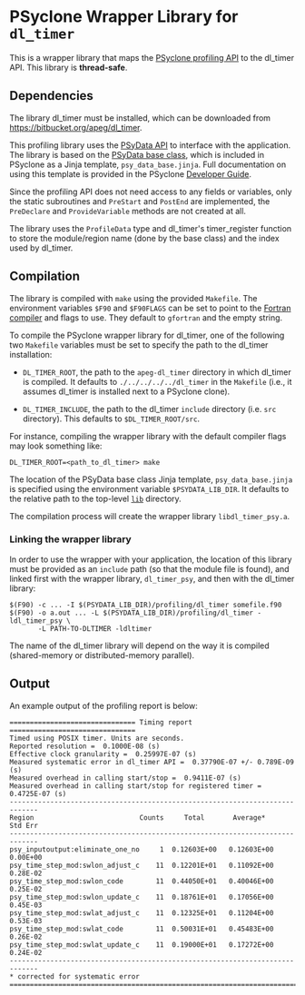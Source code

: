 # PSyclone Wrapper Library for ``dl_timer``

This is a wrapper library that maps the [PSyclone profiling API](
https://psyclone.readthedocs.io/en/stable/profiling.html#profiling) to the
dl_timer API. This library is **thread-safe**.

## Dependencies

The library dl_timer must be installed, which can be downloaded from
https://bitbucket.org/apeg/dl_timer.

This profiling library uses the [PSyData API](
https://psyclone.readthedocs.io/en/stable/psy_data.html) to interface with
the application. The library is based on the [PSyData base class](
https://psyclone-dev.readthedocs.io/en/latest/psy_data.html#psydata-base-class),
which is included in PSyclone as a Jinja template, ``psy_data_base.jinja``.
Full documentation on using this template is provided in the PSyclone
[Developer Guide](
https://psyclone-dev.readthedocs.io/en/latest/psy_data.html#jinja).

Since the profiling API does not need access to any fields or variables,
only the static subroutines and ``PreStart`` and ``PostEnd`` are implemented,
the ``PreDeclare`` and ``ProvideVariable`` methods are not created at all.

The library uses the ``ProfileData`` type and dl_timer's
timer_register function to store the module/region name (done by the base
class) and the index used by dl_timer.

## Compilation

The library is compiled with ``make`` using the provided ``Makefile``. The
environment variables ``$F90`` and ``$F90FLAGS`` can be set to point to the
[Fortran compiler](./../../README.md#compilation) and flags to use. They
default to ``gfortran`` and the empty string.

To compile the PSyclone wrapper library for dl_timer, one of the
following two ``Makefile`` variables must be set to specify the path to
the dl_timer installation:

- ``DL_TIMER_ROOT``, the path to the ``apeg-dl_timer`` directory in which
  dl_timer is compiled. It defaults to ``./../../../../dl_timer`` in
  the ``Makefile`` (i.e., it assumes dl_timer is installed next to a
  PSyclone clone).

- ``DL_TIMER_INCLUDE``, the path to the dl_timer ``include`` directory
  (i.e. ``src`` directory). This defaults to ``$DL_TIMER_ROOT/src``.

For instance, compiling the wrapper library with the default compiler
flags may look something like:

```shell
DL_TIMER_ROOT=<path_to_dl_timer> make
```

The location of the PSyData base class Jinja template,
``psy_data_base.jinja`` is specified using the environment variable
``$PSYDATA_LIB_DIR``. It defaults to the relative path to the
top-level [``lib``](./../../) directory.

The compilation process will create the wrapper library ``libdl_timer_psy.a``.

### Linking the wrapper library

In order to use the wrapper with your application, the location of this
library must be provided as an ``include`` path (so that the module file
is found), and linked first with the wrapper library, ``dl_timer_psy``,
and then with the dl_timer library:

```shell
$(F90) -c ... -I $(PSYDATA_LIB_DIR)/profiling/dl_timer somefile.f90
$(F90) -o a.out ... -L $(PSYDATA_LIB_DIR)/profiling/dl_timer -ldl_timer_psy \
       -L PATH-TO-DLTIMER -ldltimer
```
The name of the dl_timer library will depend on the way it is compiled
(shared-memory or distributed-memory parallel).

## Output

An example output of the profiling report is below:

```
=============================== Timing report ===============================
Timed using POSIX timer. Units are seconds.
Reported resolution =  0.1000E-08 (s)
Effective clock granularity =  0.25997E-07 (s)
Measured systematic error in dl_timer API =  0.37790E-07 +/- 0.789E-09 (s)
Measured overhead in calling start/stop =  0.9411E-07 (s)
Measured overhead in calling start/stop for registered timer =  0.4725E-07 (s)
-----------------------------------------------------------------------------
Region                          Counts     Total       Average*     Std Err
-----------------------------------------------------------------------------
psy_inputoutput:eliminate_one_no     1  0.12603E+00   0.12603E+00  0.00E+00
psy_time_step_mod:swlon_adjust_c    11  0.12201E+01   0.11092E+00  0.28E-02
psy_time_step_mod:swlon_code        11  0.44050E+01   0.40046E+00  0.25E-02
psy_time_step_mod:swlon_update_c    11  0.18761E+01   0.17056E+00  0.45E-03
psy_time_step_mod:swlat_adjust_c    11  0.12325E+01   0.11204E+00  0.53E-03
psy_time_step_mod:swlat_code        11  0.50031E+01   0.45483E+00  0.26E-02
psy_time_step_mod:swlat_update_c    11  0.19000E+01   0.17272E+00  0.24E-02
-----------------------------------------------------------------------------
* corrected for systematic error
=============================================================================
```

<!--
## Licence

-------------------------------------------------------------------------------

BSD 3-Clause License

Copyright (c) 2019-2025, Science and Technology Facilities Council.
All rights reserved.

Redistribution and use in source and binary forms, with or without
modification, are permitted provided that the following conditions are met:

* Redistributions of source code must retain the above copyright notice, this
  list of conditions and the following disclaimer.

* Redistributions in binary form must reproduce the above copyright notice,
  this list of conditions and the following disclaimer in the documentation
  and/or other materials provided with the distribution.

* Neither the name of the copyright holder nor the names of its
  contributors may be used to endorse or promote products derived from
  this software without specific prior written permission.

THIS SOFTWARE IS PROVIDED BY THE COPYRIGHT HOLDERS AND CONTRIBUTORS
"AS IS" AND ANY EXPRESS OR IMPLIED WARRANTIES, INCLUDING, BUT NOT
LIMITED TO, THE IMPLIED WARRANTIES OF MERCHANTABILITY AND FITNESS
FOR A PARTICULAR PURPOSE ARE DISCLAIMED. IN NO EVENT SHALL THE
COPYRIGHT HOLDER OR CONTRIBUTORS BE LIABLE FOR ANY DIRECT, INDIRECT,
INCIDENTAL, SPECIAL, EXEMPLARY, OR CONSEQUENTIAL DAMAGES (INCLUDING,
BUT NOT LIMITED TO, PROCUREMENT OF SUBSTITUTE GOODS OR SERVICES;
LOSS OF USE, DATA, OR PROFITS; OR BUSINESS INTERRUPTION) HOWEVER
CAUSED AND ON ANY THEORY OF LIABILITY, WHETHER IN CONTRACT, STRICT
LIABILITY, OR TORT (INCLUDING NEGLIGENCE OR OTHERWISE) ARISING IN
ANY WAY OUT OF THE USE OF THIS SOFTWARE, EVEN IF ADVISED OF THE
POSSIBILITY OF SUCH DAMAGE.

-------------------------------------------------------------------------------
Authors: J. Henrichs, Bureau of Meteorology,
         I. Kavcic, Met Office
-->
